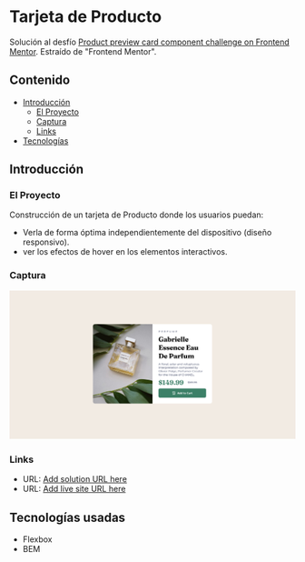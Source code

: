 # Tarjeta de Producto

Solución al desfío [Product preview card component challenge on Frontend Mentor](https://www.frontendmentor.io/challenges/product-preview-card-component-GO7UmttRfa). Estraído de "Frontend Mentor".

## Contenido

- [Introducción](#introducción)
  - [El Proyecto](#el-proyecto)
  - [Captura](#captura)
  - [Links](#links)
- [Tecnologías](#tecnologías-usadas)

## Introducción

### El Proyecto

Construcción de un tarjeta de Producto donde los usuarios puedan:

- Verla de forma óptima independientemente del dispositivo (diseño responsivo).
- ver los efectos de hover en los elementos interactivos.

### Captura

![](./images/screenshot.png)

### Links

- URL: [Add solution URL here](https://your-solution-url.com)
- URL: [Add live site URL here](https://your-live-site-url.com)

## Tecnologías usadas

- Flexbox
- BEM
